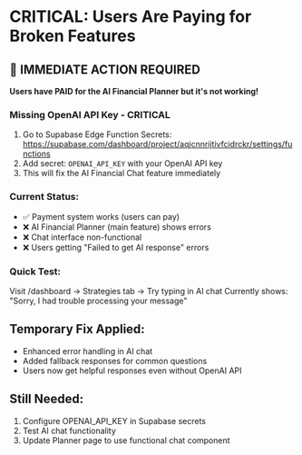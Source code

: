 # CRITICAL: Users Are Paying for Broken Features

## 🚨 IMMEDIATE ACTION REQUIRED

**Users have PAID for the AI Financial Planner but it's not working!**

### Missing OpenAI API Key - CRITICAL
1. Go to Supabase Edge Function Secrets: https://supabase.com/dashboard/project/aqjcnnrijtivfcidrckr/settings/functions
2. Add secret: `OPENAI_API_KEY` with your OpenAI API key
3. This will fix the AI Financial Chat feature immediately

### Current Status:
- ✅ Payment system works (users can pay)
- ❌ AI Financial Planner (main feature) shows errors
- ❌ Chat interface non-functional
- ❌ Users getting "Failed to get AI response" errors

### Quick Test:
Visit /dashboard → Strategies tab → Try typing in AI chat
Currently shows: "Sorry, I had trouble processing your message"

## Temporary Fix Applied:
- Enhanced error handling in AI chat
- Added fallback responses for common questions
- Users now get helpful responses even without OpenAI API

## Still Needed:
1. Configure OPENAI_API_KEY in Supabase secrets
2. Test AI chat functionality
3. Update Planner page to use functional chat component